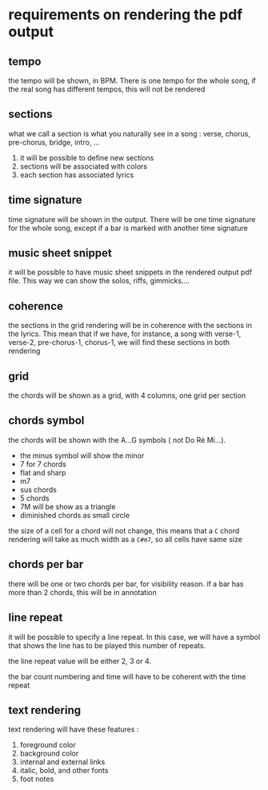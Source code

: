 # requirements on rendering the pdf output

## <a id="tempo"/> tempo

the tempo will be shown, in BPM. There is one tempo for the whole song, if the real song has different tempos,
this will not be rendered


## <a id="sections"/> sections

what we call a section is what you naturally see in a song : verse, chorus, pre-chorus, bridge, intro, ...

1. it will be possible to define new sections
2. sections will be associated with colors
3. each section has associated lyrics


## <a id="time-signature"/> time signature

time signature will be shown in the output. There will be one time signature for the whole song,
except if a bar is marked with another time signature

## <a id="musicsnippet"/> music sheet snippet

it will be possible to have music sheet snippets in the rendered output pdf file.
This way we can show the solos, riffs, gimmicks....

## <a id="coherence"/> coherence

the sections in the grid rendering will be in coherence with the sections in the lyrics.
This mean that if we have, for instance, a song with verse-1, verse-2, pre-chorus-1, chorus-1, we will
find these sections in both rendering

## <a id="grid"/> grid

the chords will be shown as a grid, with 4 columns, one grid per section

## <a id="chord-symbol"/> chords symbol

the chords will be shown with the A...G symbols ( not Do Ré Mi...).

- the minus symbol will show the minor
- 7 for 7 chords
- flat and sharp
- m7
- sus chords
- 5 chords
- 7M will be show as a triangle
- diminished chords as small circle

the size of a cell for a chord will not change, this means that a ``C`` chord rendering will take as
much width as a ``C#m7``, so all cells have same size



## <a id="chords-per-bar"/> chords per bar

there will be one or two chords per bar, for visibility reason.
if a bar has more than 2 chords, this will be in annotation

## <a id="line-repeat"/> line repeat

it will be possible to specify a line repeat. In this case, we will have a symbol that shows
the line has to be played this number of repeats.

the line repeat value will be either 2, 3 or 4.

the bar count numbering and time will have to be coherent with the time repeat


## <a id="text-rendering"/> text rendering

text rendering will have these features :

1. foreground color
2. background color
3. internal and external links
4. italic, bold, and other fonts
5. foot notes
